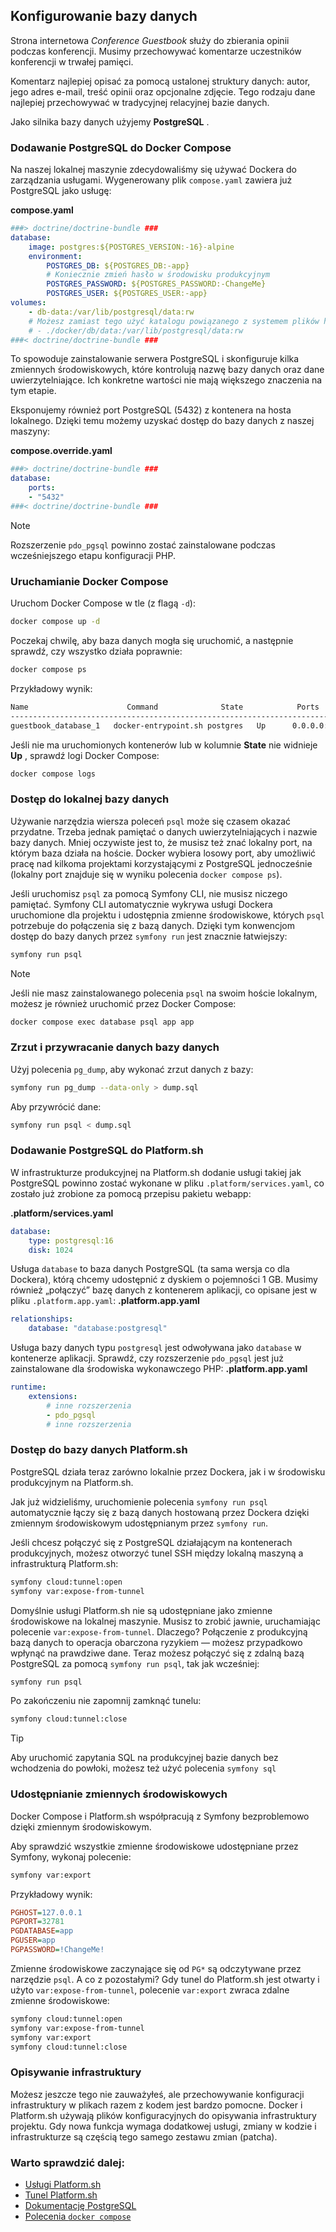 ## Konfigurowanie bazy danych

Strona internetowa *Conference Guestbook* służy do zbierania opinii podczas konferencji. Musimy przechowywać komentarze uczestników konferencji w trwałej pamięci.

Komentarz najlepiej opisać za pomocą ustalonej struktury danych: autor, jego adres e-mail, treść opinii oraz opcjonalne zdjęcie. Tego rodzaju dane najlepiej przechowywać w tradycyjnej relacyjnej bazie danych.

Jako silnika bazy danych użyjemy **PostgreSQL** .


### Dodawanie PostgreSQL do Docker Compose

Na naszej lokalnej maszynie zdecydowaliśmy się używać Dockera do zarządzania usługami. Wygenerowany plik `compose.yaml` zawiera już PostgreSQL jako usługę:


**compose.yaml**
```yaml
###> doctrine/doctrine-bundle ###
database:
    image: postgres:${POSTGRES_VERSION:-16}-alpine
    environment:
        POSTGRES_DB: ${POSTGRES_DB:-app}
        # Koniecznie zmień hasło w środowisku produkcyjnym
        POSTGRES_PASSWORD: ${POSTGRES_PASSWORD:-ChangeMe}
        POSTGRES_USER: ${POSTGRES_USER:-app}
volumes:
    - db-data:/var/lib/postgresql/data:rw
    # Możesz zamiast tego użyć katalogu powiązanego z systemem plików hosta, co utrudni przypadkowe usunięcie wolumenu i utratę danych!
    # - ./docker/db/data:/var/lib/postgresql/data:rw
###< doctrine/doctrine-bundle ###
```


To spowoduje zainstalowanie serwera PostgreSQL i skonfiguruje kilka zmiennych środowiskowych, które kontrolują nazwę bazy danych oraz dane uwierzytelniające. Ich konkretne wartości nie mają większego znaczenia na tym etapie.


Eksponujemy również port PostgreSQL (5432) z kontenera na hosta lokalnego. Dzięki temu możemy uzyskać dostęp do bazy danych z naszej maszyny:

**compose.override.yaml** 
```yaml
###> doctrine/doctrine-bundle ###
database:
    ports:
    - "5432"
###< doctrine/doctrine-bundle ###
```

> [!NOTE]
> Rozszerzenie `pdo_pgsql` powinno zostać zainstalowane podczas wcześniejszego etapu konfiguracji PHP.


### Uruchamianie Docker Compose

Uruchom Docker Compose w tle (z flagą `-d`):


```bash
docker compose up -d
```


Poczekaj chwilę, aby baza danych mogła się uruchomić, a następnie sprawdź, czy wszystko działa poprawnie:



```bash
docker compose ps
```


Przykładowy wynik:



```markdown
Name                      Command              State            Ports
---------------------------------------------------------------------------------------
guestbook_database_1   docker-entrypoint.sh postgres   Up      0.0.0.0:32780->5432/tcp
```

Jeśli nie ma uruchomionych kontenerów lub w kolumnie **State**  nie widnieje **Up** , sprawdź logi Docker Compose:

```bash
docker compose logs
```



### Dostęp do lokalnej bazy danych

Używanie narzędzia wiersza poleceń `psql` może się czasem okazać przydatne. Trzeba jednak pamiętać o danych uwierzytelniających i nazwie bazy danych. Mniej oczywiste jest to, że musisz też znać lokalny port, na którym baza działa na hoście. Docker wybiera losowy port, aby umożliwić pracę nad kilkoma projektami korzystającymi z PostgreSQL jednocześnie (lokalny port znajduje się w wyniku polecenia `docker compose ps`).

Jeśli uruchomisz `psql` za pomocą Symfony CLI, nie musisz niczego pamiętać.
Symfony CLI automatycznie wykrywa usługi Dockera uruchomione dla projektu i udostępnia zmienne środowiskowe, których `psql` potrzebuje do połączenia się z bazą danych.
Dzięki tym konwencjom dostęp do bazy danych przez `symfony run` jest znacznie łatwiejszy:


```bash
symfony run psql
```

> [!NOTE]
> Jeśli nie masz zainstalowanego polecenia `psql` na swoim hoście lokalnym, możesz je również uruchomić przez Docker Compose:
> ```bash
> docker compose exec database psql app app
> ```



### Zrzut i przywracanie danych bazy danych

Użyj polecenia `pg_dump`, aby wykonać zrzut danych z bazy:


```bash
symfony run pg_dump --data-only > dump.sql
```


Aby przywrócić dane:



```bash
symfony run psql < dump.sql
```



### Dodawanie PostgreSQL do Platform.sh

W infrastrukturze produkcyjnej na Platform.sh dodanie usługi takiej jak PostgreSQL powinno zostać wykonane w pliku `.platform/services.yaml`, co zostało już zrobione za pomocą przepisu pakietu webapp:

**.platform/services.yaml** 

```yaml
database:
    type: postgresql:16
    disk: 1024
```

Usługa `database` to baza danych PostgreSQL (ta sama wersja co dla Dockera), którą chcemy udostępnić z dyskiem o pojemności 1 GB.
Musimy również „połączyć” bazę danych z kontenerem aplikacji, co opisane jest w pliku `.platform.app.yaml`:
**.platform.app.yaml** 


```yaml
relationships:
    database: "database:postgresql"
```

Usługa bazy danych typu `postgresql` jest odwoływana jako `database` w kontenerze aplikacji.
Sprawdź, czy rozszerzenie `pdo_pgsql` jest już zainstalowane dla środowiska wykonawczego PHP:
**.platform.app.yaml** 


```yaml
runtime:
    extensions:
        # inne rozszerzenia
        - pdo_pgsql
        # inne rozszerzenia
```



### Dostęp do bazy danych Platform.sh

PostgreSQL działa teraz zarówno lokalnie przez Dockera, jak i w środowisku produkcyjnym na Platform.sh.

Jak już widzieliśmy, uruchomienie polecenia `symfony run psql` automatycznie łączy się z bazą danych hostowaną przez Dockera dzięki zmiennym środowiskowym udostępnianym przez `symfony run`.

Jeśli chcesz połączyć się z PostgreSQL działającym na kontenerach produkcyjnych, możesz otworzyć tunel SSH między lokalną maszyną a infrastrukturą Platform.sh:



```bash
symfony cloud:tunnel:open
symfony var:expose-from-tunnel
```

Domyślnie usługi Platform.sh nie są udostępniane jako zmienne środowiskowe na lokalnej maszynie. Musisz to zrobić jawnie, uruchamiając polecenie `var:expose-from-tunnel`. Dlaczego? Połączenie z produkcyjną bazą danych to operacja obarczona ryzykiem — możesz przypadkowo wpłynąć na prawdziwe dane.
Teraz możesz połączyć się z zdalną bazą PostgreSQL za pomocą `symfony run psql`, tak jak wcześniej:


```bash
symfony run psql
```


Po zakończeniu nie zapomnij zamknąć tunelu:



```bash
symfony cloud:tunnel:close
```

> [!TIP]
> Aby uruchomić zapytania SQL na produkcyjnej bazie danych bez wchodzenia do powłoki, możesz też użyć polecenia ``symfony sql``



### Udostępnianie zmiennych środowiskowych

Docker Compose i Platform.sh współpracują z Symfony bezproblemowo dzięki zmiennym środowiskowym.


Aby sprawdzić wszystkie zmienne środowiskowe udostępniane przez Symfony, wykonaj polecenie:



```bash
symfony var:export
```


Przykładowy wynik:



```ini
PGHOST=127.0.0.1  
PGPORT=32781  
PGDATABASE=app  
PGUSER=app  
PGPASSWORD=!ChangeMe!
```

Zmienne środowiskowe zaczynające się od `PG*` są odczytywane przez narzędzie `psql`. A co z pozostałymi?
Gdy tunel do Platform.sh jest otwarty i użyto `var:expose-from-tunnel`, polecenie `var:export` zwraca zdalne zmienne środowiskowe:


```bash
symfony cloud:tunnel:open
symfony var:expose-from-tunnel
symfony var:export
symfony cloud:tunnel:close
```


### Opisywanie infrastruktury

Możesz jeszcze tego nie zauważyłeś, ale przechowywanie konfiguracji infrastruktury w plikach razem z kodem jest bardzo pomocne. Docker i Platform.sh używają plików konfiguracyjnych do opisywania infrastruktury projektu. Gdy nowa funkcja wymaga dodatkowej usługi, zmiany w kodzie i infrastrukturze są częścią tego samego zestawu zmian (patcha).


### Warto sprawdzić dalej:
- [Usługi Platform.sh](https://symfony.com/doc/current/cloud/services/intro.html#available-services)
- [Tunel Platform.sh](https://symfony.com/doc/current/cloud/services/intro.html#connecting-to-a-service)
- [Dokumentację PostgreSQL](https://www.postgresql.org/docs)
- [Polecenia `docker compose`](https://docs.docker.com/compose/reference)
